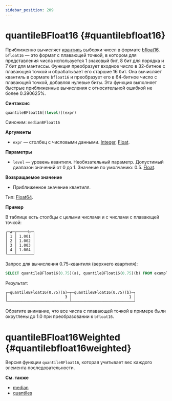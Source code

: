 ```yaml
---
sidebar_position: 209
---
```


# quantileBFloat16 {#quantilebfloat16}

Приближенно вычисляет [квантиль](https://ru.wikipedia.org/wiki/Квантиль) выборки чисел в формате [bfloat16](https://en.wikipedia.org/wiki/Bfloat16_floating-point_format). `bfloat16` — это формат с плавающей точкой, в котором для представления числа используется 1 знаковый бит, 8 бит для порядка и 7 бит для мантиссы.
Функция преобразует входное число в 32-битное с плавающей точкой и обрабатывает его старшие 16 бит. Она вычисляет квантиль в формате `bfloat16` и преобразует его в 64-битное число с плавающей точкой, добавляя нулевые биты.
Эта функция выполняет быстрые приближенные вычисления с относительной ошибкой не более 0.390625%.

**Синтаксис**

``` sql
quantileBFloat16[(level)](expr)
```

Синоним: `medianBFloat16`

**Аргументы**

-   `expr` — столбец с числовыми данными. [Integer](../../../sql-reference/data-types/int-uint.md), [Float](../../../sql-reference/data-types/float.md).

**Параметры**

-   `level` — уровень квантиля. Необязательный параметр. Допустимый диапазон значений от 0 до 1. Значение по умолчанию: 0.5. [Float](../../../sql-reference/data-types/float.md).

**Возвращаемое значение**

-   Приближенное значение квантиля.

Тип: [Float64](../../../sql-reference/data-types/float.md#float32-float64).

**Пример**

В таблице есть столбцы с целыми числами и с числами с плавающей точкой:

``` text
┌─a─┬─────b─┐
│ 1 │ 1.001 │
│ 2 │ 1.002 │
│ 3 │ 1.003 │
│ 4 │ 1.004 │
└───┴───────┘
```

Запрос для вычисления 0.75-квантиля (верхнего квартиля):

``` sql
SELECT quantileBFloat16(0.75)(a), quantileBFloat16(0.75)(b) FROM example_table;
```

Результат:

``` text
┌─quantileBFloat16(0.75)(a)─┬─quantileBFloat16(0.75)(b)─┐
│                         3 │                         1 │
└───────────────────────────┴───────────────────────────┘
```
Обратите внимание, что все числа с плавающей точкой в примере были округлены до 1.0 при преобразовании к `bfloat16`.

# quantileBFloat16Weighted {#quantilebfloat16weighted}

Версия функции `quantileBFloat16`, которая учитывает вес каждого элемента последовательности.

**См. также**

-   [median](../../../sql-reference/aggregate-functions/reference/median.md#median)
-   [quantiles](../../../sql-reference/aggregate-functions/reference/quantiles.md#quantiles)
